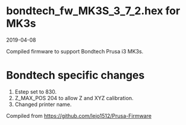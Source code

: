 
# bondtech_fw_MK3S_3_7_2.hex for MK3s

2019-04-08

Compiled firmware to support Bondtech Prusa i3 MK3s. 

# Bondtech specific changes
1. Estep set to 830.
2. Z_MAX_POS 204 to allow Z and XYZ calibration.
3. Changed printer name.

Compiled from https://github.com/lejo1512/Prusa-Firmware
